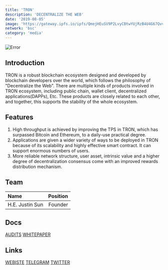 ```yaml
---
title: 'TRON'
description: 'DECENTRALIZE THE WEB'
date: '2019-08-05'
image: 'https://gateway.ipfs.io/ipfs/QmejHEuSV9P2LvyCBtwYUjRzB4U4G67Qvv8TPZ4wVk3obj'
network: 'bsc'
category: 'media'
---
```


![Error](https://gateway.ipfs.io/ipfs/Qmdfmdx9mCDVfM2rGAzeuRymvjHYdprPBXMfXJFamxeFo2)

## Introduction
TRON is a robust blockchain ecosystem designed and developed by blockchain developers over the world, which follows the philosophy of "Decentralize the Web". There are multiple kinds of products involved in TRON ecosystem, including public chain, wallet client, decentralized applications(DAPPs), Etc. These products are closely related to each other, and together, this supports the stability of the whole ecosystem.



## Features

1. High throughput is achieved by improving the TPS in TRON, which has surpassed Bitcoin and Ethereum, to a daily-use practical degree.
2. Applications are given a wider variety of ways to be deployed in TRON because of its scalability and highly effective smart contract. It can support enormous numbers of users.
3. More reliable network structure, user asset, intrinsic value and a higher degree of decentralization consensus come with an improved rewards distribution mechanism.


## Team

| Name  |  Position |
|:---|---:|
|H.E. Justin Sun  | Founder |
## Docs

[AUDITS](https://gateway.ipfs.io/ipfs/QmbDWooFVdkgxZjksBKSRm7XabiGhfn97tF3TVHo25HZ8N)
[WHITEPAPER](https://gateway.ipfs.io/ipfs/QmPNqSy4rpdUCmA8ZzHyRTPi24iBhEFv9S7aUCtojdypvN)


## Links

[WEBISTE](https://tron.network/)
[TELEGRAM](http://t.me/tronnetworkEN)
[TWITTER](https://twitter.com/justinsuntron)